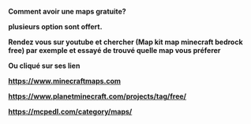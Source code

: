**Comment avoir une maps gratuite?**

__plusieurs option sont offert.__

__Rendez vous sur youtube et chercher (Map kit map minecraft bedrock free) par exemple et essayé de trouvé quelle map vous préferer__

__Ou cliqué sur ses lien__

__https://www.minecraftmaps.com__

__https://www.planetminecraft.com/projects/tag/free/__

__https://mcpedl.com/category/maps/__